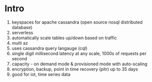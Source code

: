 # Intro
1. keyspaces for apache cassandra (open source nosql distributed database)
1. serverless
1. automatically scale tables up/down based on traffic
1. multi az
1. uses cassandra query langauge (cql)
1. single digit millisecond latency at any scale, 1000s of requests per second
1. capacity - on demand mode & provisioned mode with auto-scaling
1. encryption, backup, point in time recovery (pitr) up to 35 days
1. good for iot, time series data
